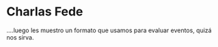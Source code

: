 
# Charlas Fede

....luego les muestro un formato que usamos para evaluar eventos, quizá nos sirva.
